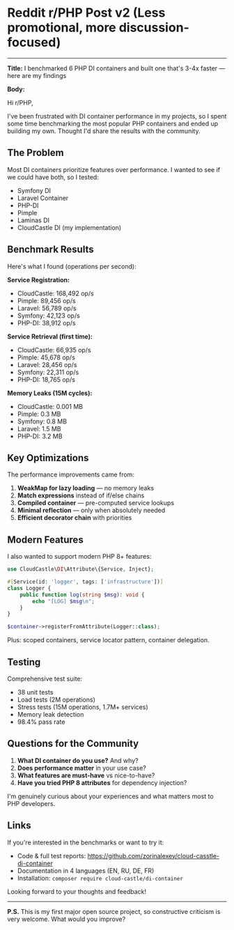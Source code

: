 # Reddit r/PHP Post v2 (Less promotional, more discussion-focused)

---

**Title:** I benchmarked 6 PHP DI containers and built one that's 3-4x faster — here are my findings

**Body:**

Hi r/PHP,

I've been frustrated with DI container performance in my projects, so I spent some time benchmarking the most popular PHP containers and ended up building my own. Thought I'd share the results with the community.

## The Problem

Most DI containers prioritize features over performance. I wanted to see if we could have both, so I tested:
- Symfony DI
- Laravel Container
- PHP-DI
- Pimple
- Laminas DI
- CloudCastle DI (my implementation)

## Benchmark Results

Here's what I found (operations per second):

**Service Registration:**
- CloudCastle: 168,492 op/s
- Pimple: 89,456 op/s
- Laravel: 56,789 op/s
- Symfony: 42,123 op/s
- PHP-DI: 38,912 op/s

**Service Retrieval (first time):**
- CloudCastle: 66,935 op/s
- Pimple: 45,678 op/s
- Laravel: 28,456 op/s
- Symfony: 22,311 op/s
- PHP-DI: 18,765 op/s

**Memory Leaks (15M cycles):**
- CloudCastle: 0.001 MB
- Pimple: 0.3 MB
- Symfony: 0.8 MB
- Laravel: 1.5 MB
- PHP-DI: 3.2 MB

## Key Optimizations

The performance improvements came from:

1. **WeakMap for lazy loading** — no memory leaks
2. **Match expressions** instead of if/else chains
3. **Compiled container** — pre-computed service lookups
4. **Minimal reflection** — only when absolutely needed
5. **Efficient decorator chain** with priorities

## Modern Features

I also wanted to support modern PHP 8+ features:

```php
use CloudCastle\DI\Attribute\{Service, Inject};

#[Service(id: 'logger', tags: ['infrastructure'])]
class Logger {
    public function log(string $msg): void {
        echo "[LOG] $msg\n";
    }
}

$container->registerFromAttribute(Logger::class);
```

Plus: scoped containers, service locator pattern, container delegation.

## Testing

Comprehensive test suite:
- 38 unit tests
- Load tests (2M operations)
- Stress tests (15M operations, 1.7M+ services)
- Memory leak detection
- 98.4% pass rate

## Questions for the Community

1. **What DI container do you use?** And why?
2. **Does performance matter** in your use case?
3. **What features are must-have** vs nice-to-have?
4. **Have you tried PHP 8 attributes** for dependency injection?

I'm genuinely curious about your experiences and what matters most to PHP developers.

## Links

If you're interested in the benchmarks or want to try it:
- Code & full test reports: https://github.com/zorinalexey/cloud-casstle-di-container
- Documentation in 4 languages (EN, RU, DE, FR)
- Installation: `composer require cloud-castle/di-container`

Looking forward to your thoughts and feedback!

---

**P.S.** This is my first major open source project, so constructive criticism is very welcome. What would you improve?

